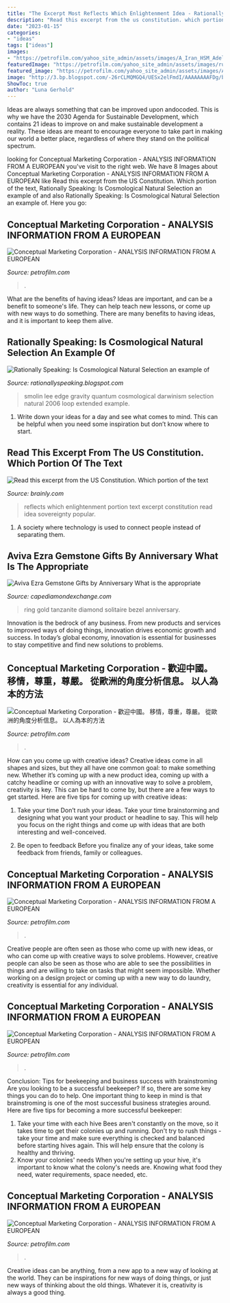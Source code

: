 ```yaml
---
title: "The Excerpt Most Reflects Which Enlightenment Idea - Rationally Speaking: Is Cosmological Natural Selection An Example Of"
description: "Read this excerpt from the us constitution. which portion of the text"
date: "2023-01-15"
categories:
- "ideas"
tags: ["ideas"]
images:
- "https://petrofilm.com/yahoo_site_admin/assets/images/A_Iran_HSM_Adeli_PhD_and_Mr_Dahle_C.27221733_std.jpg"
featuredImage: "https://petrofilm.com/yahoo_site_admin/assets/images/russia_me_red_square_B.35003158_std.jpg"
featured_image: "https://petrofilm.com/yahoo_site_admin/assets/images/A_Iran_HSM_Adeli_PhD_and_Mr_Dahle_C.27221733_std.jpg"
image: "http://3.bp.blogspot.com/-26rCLMQMGQ4/UESx2elFmdI/AAAAAAAAFDg/bOf-GXdCBZw/s1600/smolin200.jpg"
ShowToc: true
author: "Luna Gerhold"
---
```



Ideas are always something that can be improved upon andocoded. This is why we have the 2030 Agenda for Sustainable Development, which contains 21 ideas to improve on and make sustainable development a reality. These ideas are meant to encourage everyone to take part in making our world a better place, regardless of where they stand on the political spectrum.

	

		
looking for Conceptual Marketing Corporation - ANALYSIS INFORMATION FROM A EUROPEAN you've visit to the right web. We have 8 Images about Conceptual Marketing Corporation - ANALYSIS INFORMATION FROM A EUROPEAN like Read this excerpt from the US Constitution. Which portion of the text, Rationally Speaking: Is Cosmological Natural Selection an example of and also Rationally Speaking: Is Cosmological Natural Selection an example of. Here you go:
		
    
## Conceptual Marketing Corporation - ANALYSIS INFORMATION FROM A EUROPEAN

<img loading=lazy src="https://www.petrofilm.com/yahoo_site_admin/assets/images/21121_iran_truer_angrep_mot_trump_for_drap_på_suleimani_twitter_sharp.2131026_std.jpg" onerror="this.onerror=null;this.src='https://tse2.mm.bing.net/th?id=OIP.kE9P6KWqc-726Y3hKZpbvwHaKe&amp;pid=15.1';" alt="Conceptual Marketing Corporation - ANALYSIS INFORMATION FROM A EUROPEAN">

_Source: petrofilm.com_

>. 

	

What are the benefits of having ideas?
Ideas are important, and can be a benefit to someone's life. They can help teach new lessons, or come up with new ways to do something. There are many benefits to having ideas, and it is important to keep them alive.

    
## Rationally Speaking: Is Cosmological Natural Selection An Example Of

<img loading=lazy src="http://3.bp.blogspot.com/-26rCLMQMGQ4/UESx2elFmdI/AAAAAAAAFDg/bOf-GXdCBZw/s1600/smolin200.jpg" onerror="this.onerror=null;this.src='https://tse3.mm.bing.net/th?id=OIP.SIEaCL_Mg4ZYeyWo_gJzHQAAAA&amp;pid=15.1';" alt="Rationally Speaking: Is Cosmological Natural Selection an example of">

_Source: rationallyspeaking.blogspot.com_

>smolin lee edge gravity quantum cosmological darwinism selection natural 2006 loop extended example. 

	

1. Write down your ideas for a day and see what comes to mind. This can be helpful when you need some inspiration but don’t know where to start.

    
## Read This Excerpt From The US Constitution. Which Portion Of The Text

<img loading=lazy src="https://us-static.z-dn.net/files/d75/9be7cc3052de65a1558a8868982c665f.png" onerror="this.onerror=null;this.src='https://tse3.mm.bing.net/th?id=OIP.Q_n1H7NilTQoqU0WSetkTQHaHa&amp;pid=15.1';" alt="Read this excerpt from the US Constitution. Which portion of the text">

_Source: brainly.com_

>reflects which enlightenment portion text excerpt constitution read idea sovereignty popular. 

	

1. A society where technology is used to connect people instead of separating them.

    
## Aviva Ezra Gemstone Gifts By Anniversary What Is The Appropriate

<img loading=lazy src="https://cdn.shopify.com/s/files/1/0009/8572/7029/products/18WRT127-2_600x.jpg?v=1600694992" onerror="this.onerror=null;this.src='https://tse2.mm.bing.net/th?id=OIP.s-WeybIYQ3_aWygf37-oqAHaHa&amp;pid=15.1';" alt="Aviva Ezra Gemstone Gifts by Anniversary What is the appropriate">

_Source: capediamondexchange.com_

>ring gold tanzanite diamond solitaire bezel anniversary. 

	

Innovation is the bedrock of any business. From new products and services to improved ways of doing things, innovation drives economic growth and success. In today’s global economy, innovation is essential for businesses to stay competitive and find new solutions to problems.

    
## Conceptual Marketing Corporation - 歡迎中國。 移情，尊重，尊嚴。 從歐洲的角度分析信息。 以人為本的方法

<img loading=lazy src="https://petrofilm.com/yahoo_site_admin/assets/images/Untitled-TrueColor-05.2045113_std.jpg" onerror="this.onerror=null;this.src='https://tse2.mm.bing.net/th?id=OIP.-70Je90bXyNP46FRrRGSpwHaIB&amp;pid=15.1';" alt="Conceptual Marketing Corporation - 歡迎中國。 移情，尊重，尊嚴。 從歐洲的角度分析信息。 以人為本的方法">

_Source: petrofilm.com_

>. 

	

How can you come up with creative ideas?
Creative ideas come in all shapes and sizes, but they all have one common goal: to make something new. Whether it’s coming up with a new product idea, coming up with a catchy headline or coming up with an innovative way to solve a problem, creativity is key. This can be hard to come by, but there are a few ways to get started. Here are five tips for coming up with creative ideas:
1. Take your time
Don’t rush your ideas. Take your time brainstorming and designing what you want your product or headline to say. This will help you focus on the right things and come up with ideas that are both interesting and well-conceived.

2. Be open to feedback
Before you finalize any of your ideas, take some feedback from friends, family or colleagues.

    
## Conceptual Marketing Corporation - ANALYSIS INFORMATION FROM A EUROPEAN

<img loading=lazy src="https://petrofilm.com/yahoo_site_admin/assets/images/A_Iran_HSM_Adeli_PhD_and_Mr_Dahle_C.27221733_std.jpg" onerror="this.onerror=null;this.src='https://tse1.mm.bing.net/th?id=OIP.LW1BhP4ydWMf-RFkTzxxrQAAAA&amp;pid=15.1';" alt="Conceptual Marketing Corporation - ANALYSIS INFORMATION FROM A EUROPEAN">

_Source: petrofilm.com_

>. 

	

Creative people are often seen as those who come up with new ideas, or who can come up with creative ways to solve problems. However, creative people can also be seen as those who are able to see the possibilities in things and are willing to take on tasks that might seem impossible. Whether working on a design project or coming up with a new way to do laundry, creativity is essential for any individual.

    
## Conceptual Marketing Corporation - ANALYSIS INFORMATION FROM A EUROPEAN

<img loading=lazy src="https://petrofilm.com/yahoo_site_admin/assets/images/russia_me_red_square_B.35003158_std.jpg" onerror="this.onerror=null;this.src='https://tse4.mm.bing.net/th?id=OIP.z8cJL3Fg2hbf7PXHFuZv4gHaE8&amp;pid=15.1';" alt="Conceptual Marketing Corporation - ANALYSIS INFORMATION FROM A EUROPEAN">

_Source: petrofilm.com_

>. 

	

Conclusion: Tips for beekeeping and business success with brainstroming
Are you looking to be a successful beekeeper? If so, there are some key things you can do to help. One important thing to keep in mind is that brainstroming is one of the most successful business strategies around. Here are five tips for becoming a more successful beekeeper:

1. Take your time with each hive
Bees aren't constantly on the move, so it takes time to get their colonies up and running. Don't try to rush things - take your time and make sure everything is checked and balanced before starting hives again. This will help ensure that the colony is healthy and thriving.
2. Know your colonies' needs
When you're setting up your hive, it's important to know what the colony's needs are. Knowing what food they need, water requirements, space needed, etc.

    
## Conceptual Marketing Corporation - ANALYSIS INFORMATION FROM A EUROPEAN

<img loading=lazy src="https://petrofilm.com/yahoo_site_admin/assets/images/b61-12.1912617_std.jpg" onerror="this.onerror=null;this.src='https://tse1.mm.bing.net/th?id=OIP.D5MEaVT1d6ydYgJ280UKoQHaDS&amp;pid=15.1';" alt="Conceptual Marketing Corporation - ANALYSIS INFORMATION FROM A EUROPEAN">

_Source: petrofilm.com_

>. 

	

Creative ideas can be anything, from a new app to a new way of looking at the world. They can be inspirations for new ways of doing things, or just new ways of thinking about the old things. Whatever it is, creativity is always a good thing.

